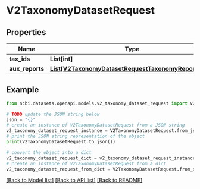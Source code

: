 # V2TaxonomyDatasetRequest


## Properties

Name | Type | Description | Notes
------------ | ------------- | ------------- | -------------
**tax_ids** | **List[int]** |  | [optional] 
**aux_reports** | [**List[V2TaxonomyDatasetRequestTaxonomyReportType]**](V2TaxonomyDatasetRequestTaxonomyReportType.md) |  | [optional] 

## Example

```python
from ncbi.datasets.openapi.models.v2_taxonomy_dataset_request import V2TaxonomyDatasetRequest

# TODO update the JSON string below
json = "{}"
# create an instance of V2TaxonomyDatasetRequest from a JSON string
v2_taxonomy_dataset_request_instance = V2TaxonomyDatasetRequest.from_json(json)
# print the JSON string representation of the object
print(V2TaxonomyDatasetRequest.to_json())

# convert the object into a dict
v2_taxonomy_dataset_request_dict = v2_taxonomy_dataset_request_instance.to_dict()
# create an instance of V2TaxonomyDatasetRequest from a dict
v2_taxonomy_dataset_request_from_dict = V2TaxonomyDatasetRequest.from_dict(v2_taxonomy_dataset_request_dict)
```
[[Back to Model list]](../README.md#documentation-for-models) [[Back to API list]](../README.md#documentation-for-api-endpoints) [[Back to README]](../README.md)


